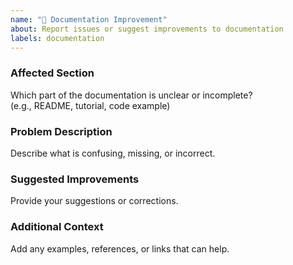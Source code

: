 ```yaml
---
name: "📘 Documentation Improvement"
about: Report issues or suggest improvements to documentation
labels: documentation
---
```


### Affected Section
Which part of the documentation is unclear or incomplete?  
(e.g., README, tutorial, code example)

### Problem Description
Describe what is confusing, missing, or incorrect.

### Suggested Improvements
Provide your suggestions or corrections.

### Additional Context
Add any examples, references, or links that can help.
